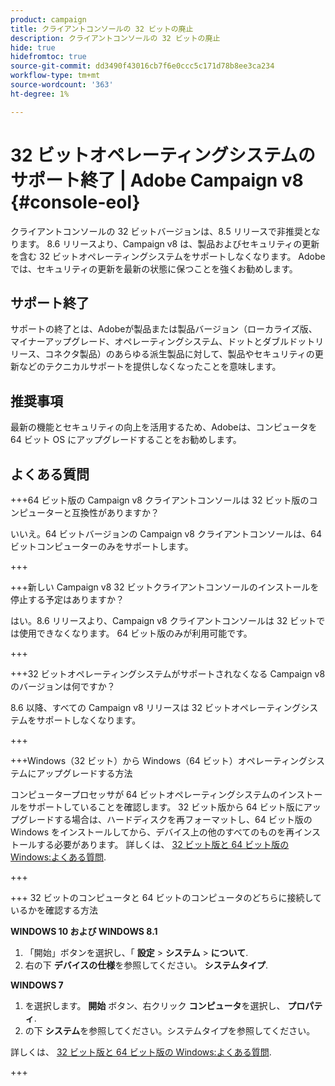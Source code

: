```yaml
---
product: campaign
title: クライアントコンソールの 32 ビットの廃止
description: クライアントコンソールの 32 ビットの廃止
hide: true
hidefromtoc: true
source-git-commit: dd3490f43016cb7f6e0ccc5c171d78b8ee3ca234
workflow-type: tm+mt
source-wordcount: '363'
ht-degree: 1%

---
```


# 32 ビットオペレーティングシステムのサポート終了 | Adobe Campaign v8 {#console-eol}

クライアントコンソールの 32 ビットバージョンは、8.5 リリースで非推奨となります。 8.6 リリースより、Campaign v8 は、製品およびセキュリティの更新を含む 32 ビットオペレーティングシステムをサポートしなくなります。 Adobeでは、セキュリティの更新を最新の状態に保つことを強くお勧めします。

## サポート終了

サポートの終了とは、Adobeが製品または製品バージョン（ローカライズ版、マイナーアップグレード、オペレーティングシステム、ドットとダブルドットリリース、コネクタ製品）のあらゆる派生製品に対して、製品やセキュリティの更新などのテクニカルサポートを提供しなくなったことを意味します。

## 推奨事項

最新の機能とセキュリティの向上を活用するため、Adobeは、コンピュータを 64 ビット OS にアップグレードすることをお勧めします。

## よくある質問

+++64 ビット版の Campaign v8 クライアントコンソールは 32 ビット版のコンピューターと互換性がありますか？

いいえ。64 ビットバージョンの Campaign v8 クライアントコンソールは、64 ビットコンピューターのみをサポートします。

+++

+++新しい Campaign v8 32 ビットクライアントコンソールのインストールを停止する予定はありますか？

はい。8.6 リリースより、Campaign v8 クライアントコンソールは 32 ビットでは使用できなくなります。 64 ビット版のみが利用可能です。

+++

+++32 ビットオペレーティングシステムがサポートされなくなる Campaign v8 のバージョンは何ですか？

8.6 以降、すべての Campaign v8 リリースは 32 ビットオペレーティングシステムをサポートしなくなります。

+++

+++Windows（32 ビット）から Windows（64 ビット）オペレーティングシステムにアップグレードする方法

コンピュータープロセッサが 64 ビットオペレーティングシステムのインストールをサポートしていることを確認します。 32 ビット版から 64 ビット版にアップグレードする場合は、ハードディスクを再フォーマットし、64 ビット版の Windows をインストールしてから、デバイス上の他のすべてのものを再インストールする必要があります。 詳しくは、 [32 ビット版と 64 ビット版の Windows:よくある質問](https://support.microsoft.com/en-us/windows/32-bit-and-64-bit-windows-frequently-asked-questions-c6ca9541-8dce-4d48-0415-94a3faa2e13d).

+++

+++ 32 ビットのコンピュータと 64 ビットのコンピュータのどちらに接続しているかを確認する方法

**WINDOWS 10 および WINDOWS 8.1**

1. 「開始」ボタンを選択し、「 **設定** > **システム** > **について**.
1. 右の下 **デバイスの仕様**&#x200B;を参照してください。 **システムタイプ**.

**WINDOWS 7**
1. を選択します。 **開始** ボタン、右クリック **コンピュータ**&#x200B;を選択し、 **プロパティ**.
1. の下 **システム**&#x200B;を参照してください。システムタイプを参照してください。

詳しくは、 [32 ビット版と 64 ビット版の Windows:よくある質問](https://support.microsoft.com/en-us/windows/32-bit-and-64-bit-windows-frequently-asked-questions-c6ca9541-8dce-4d48-0415-94a3faa2e13d).

+++